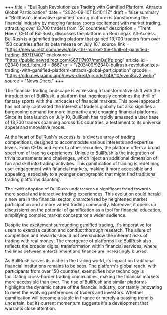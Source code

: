 +++
title = "BullRush Revolutionizes Trading with Gamified Platform, Attracts Global Participation"
date = "2024-09-10T13:10:11Z"
draft = false
summary = "BullRush's innovative gamified trading platform is transforming the financial industry by merging fantasy sports excitement with market trading, attracting over 13,700 traders from 150 countries."
description = "Trent Hoerr, CEO of BullRush, discusses the platform on Benzinga’s All-Access. BullRush is a gamified trading platform that gained 13,700 traders from over 150 countries after its beta release on July 10."
source_link = "https://newsdirect.com/news/play-the-market-the-thrill-of-gamified-trading-667117407"
enclosure = "https://public.newsdirect.com/667117407/mmQsj1fp.png"
article_id = 92340
feed_item_id = 6667
url = "/202409/92340-bullrush-revolutionizes-trading-with-gamified-platform-attracts-global-participation"
qrcode = "https://cdn.newsramp.app/news-direct/qrcode/249/10/even8ov2.webp"
source = "News Direct"
+++

<p>The financial trading landscape is witnessing a transformative shift with the introduction of BullRush, a platform that ingeniously combines the thrill of fantasy sports with the intricacies of financial markets. This novel approach has not only captivated the interest of traders globally but also signifies a burgeoning demand for more interactive and engaging financial platforms. Since its beta launch on July 10, BullRush has rapidly amassed a user base of 13,700 traders spanning across 150 countries, a testament to its universal appeal and innovative model.</p><p>At the heart of BullRush's success is its diverse array of trading competitions, designed to accommodate various interests and expertise levels. From CFDs and Forex to other securities, the platform offers a broad spectrum of trading experiences. Unique to BullRush is the integration of trivia tournaments and challenges, which inject an additional dimension of fun and skill into trading activities. This gamification of trading is redefining user engagement with financial markets, making it more accessible and appealing, especially to a younger demographic that might find traditional trading platforms daunting.</p><p>The swift adoption of BullRush underscores a significant trend towards more social and interactive trading experiences. This evolution could herald a new era in the financial sector, characterized by heightened market participation and a more varied trading community. Moreover, it opens up discussions on the potential of gamification as a tool for financial education, simplifying complex market concepts for a wider audience.</p><p>Despite the excitement surrounding gamified trading, it's imperative for users to exercise caution and conduct thorough research. The allure of competition and rewards should not overshadow the inherent risks of trading with real money. The emergence of platforms like BullRush also reflects the broader digital transformation within financial services, where the lines between entertainment and finance are increasingly blurred.</p><p>As BullRush carves its niche in the trading world, its impact on traditional financial institutions remains to be seen. The platform's global reach, with participants from over 150 countries, exemplifies how technology is facilitating cross-border trading communities, making the financial markets more accessible than ever. The rise of BullRush and similar platforms highlights the dynamic nature of the financial industry, constantly innovating to meet the evolving preferences of traders and investors. Whether gamification will become a staple in finance or merely a passing trend is uncertain, but its current momentum suggests it's a development that warrants close attention.</p>